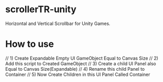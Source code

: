# scrollerTR-unity
Horizontal and Vertical Scrollbar for Unity Games.
# How to use
// 1) Create Expandable Empty UI GameObject Equal to Canvas Size 
// 2) Add this script to Created GameObject
// 3) Create a child UI Panel also Equal to Canvas Size(Expandable)
// 4) Rename this child Panel to Container
// 5) Now Create Children in this UI Panel Called Container

